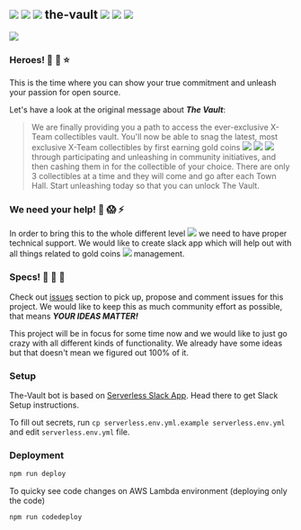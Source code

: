 ## ![](https://raw.githubusercontent.com/snipe/awesome-emoji/master/mario/Coin-Pip.gif) ![](https://raw.githubusercontent.com/snipe/awesome-emoji/master/mario/Coin-Pip.gif) ![](https://raw.githubusercontent.com/snipe/awesome-emoji/master/mario/Coin-Pip.gif) the-vault ![](https://raw.githubusercontent.com/snipe/awesome-emoji/master/mario/Coin-Pip.gif) ![](https://raw.githubusercontent.com/snipe/awesome-emoji/master/mario/Coin-Pip.gif) ![](https://raw.githubusercontent.com/snipe/awesome-emoji/master/mario/Coin-Pip.gif)

![](https://user-images.githubusercontent.com/1003372/31174665-a82f1678-a90c-11e7-9cd2-0d29d727857e.gif)

### Heroes! :bow: :muscle: :star:

This is the time where you can show your true commitment and unleash your passion for open source.

Let's have a look at the original message about ***The Vault***:

>We are finally providing you a path to access the ever-exclusive X-Team collectibles vault. You'll now be able to snag the latest, most exclusive X-Team collectibles by first earning gold coins ![](https://raw.githubusercontent.com/snipe/awesome-emoji/master/mario/Coin-Pip.gif) ![](https://raw.githubusercontent.com/snipe/awesome-emoji/master/mario/Coin-Pip.gif) ![](https://raw.githubusercontent.com/snipe/awesome-emoji/master/mario/Coin-Pip.gif) through participating and unleashing in community initiatives, and then cashing them in for the collectible of your choice. There are only 3 collectibles at a time and they will come and go after each Town Hall. Start unleashing today so that you can unlock The Vault.

### We need your help! :fire_engine: :scream: :zap:

In order to bring this to the whole different level ![](https://github.com/snipe/awesome-emoji/blob/master/mario/toad.gif?raw=true) we need to have proper technical support. We would like to create slack app which will help out with all things related to gold coins ![](https://raw.githubusercontent.com/snipe/awesome-emoji/master/mario/Coin-Pip.gif) management.

### Specs! :pencil: :green_book: :card_index:

Check out [issues](https://github.com/jacekelgda/the-vault/issues) section to pick up, propose and comment issues for this project. We would like to keep this as much community effort as possible, that means ***YOUR IDEAS MATTER!***

This project will be in focus for some time now and we would like to just go crazy with all different kinds of functionality. We already have some ideas but that doesn't mean we figured out 100% of it.


### Setup

The-Vault bot is based on [Serverless Slack App](https://github.com/johnagan/serverless-slack-app). Head there to get Slack Setup instructions.

To fill out secrets, run `cp serverless.env.yml.example serverless.env.yml` and edit `serverless.env.yml` file.

### Deployment

```bash
npm run deploy
```

To quicky see code changes on AWS Lambda environment (deploying only the code)
```bash
npm run codedeploy
```

